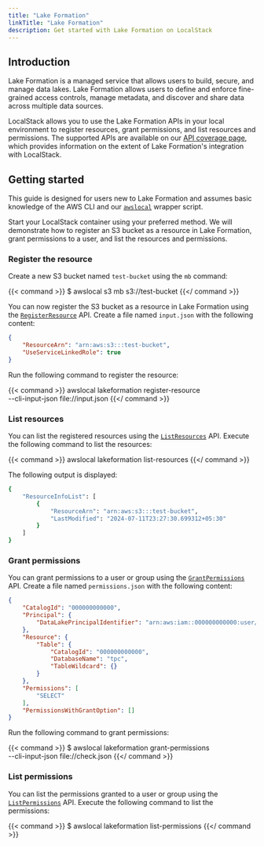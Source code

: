 ```yaml
---
title: "Lake Formation"
linkTitle: "Lake Formation"
description: Get started with Lake Formation on LocalStack
---
```


## Introduction

Lake Formation is a managed service that allows users to build, secure, and manage data lakes. Lake Formation allows users to define and enforce fine-grained access controls, manage metadata, and discover and share data across multiple data sources.

LocalStack allows you to use the Lake Formation APIs in your local environment to register resources, grant permissions, and list resources and permissions. The supported APIs are available on our [API coverage page](https://docs.localstack.cloud/references/coverage/coverage_lakeformation/), which provides information on the extent of Lake Formation's integration with LocalStack.

## Getting started

This guide is designed for users new to Lake Formation and assumes basic knowledge of the AWS CLI and our [`awslocal`](https://github.com/localstack/awscli-local) wrapper script.

Start your LocalStack container using your preferred method. We will demonstrate how to register an S3 bucket as a resource in Lake Formation, grant permissions to a user, and list the resources and permissions.

### Register the resource

Create a new S3 bucket named `test-bucket` using the `mb` command:

{{< command >}}
$ awslocal s3 mb s3://test-bucket
{{</ command >}}

You can now register the S3 bucket as a resource in Lake Formation using the [`RegisterResource`](https://docs.aws.amazon.com/lake-formation/latest/dg/API_RegisterResource.html) API. Create a file named `input.json` with the following content:

```json
{
    "ResourceArn": "arn:aws:s3:::test-bucket",
    "UseServiceLinkedRole": true
}
```

Run the following command to register the resource:

{{< command >}}
awslocal lakeformation register-resource \
    --cli-input-json file://input.json
{{</ command >}}

### List resources

You can list the registered resources using the [`ListResources`](https://docs.aws.amazon.com/lake-formation/latest/dg/API_ListResources.html) API. Execute the following command to list the resources:

{{< command >}}
awslocal lakeformation list-resources
{{</ command >}}

The following output is displayed:

```bash
{
    "ResourceInfoList": [
        {
            "ResourceArn": "arn:aws:s3:::test-bucket",
            "LastModified": "2024-07-11T23:27:30.699312+05:30"
        }
    ]
}
```

### Grant permissions

You can grant permissions to a user or group using the [`GrantPermissions`](https://docs.aws.amazon.com/lake-formation/latest/dg/API_GrantPermissions.html) API. Create a file named `permissions.json` with the following content:

```json
{
    "CatalogId": "000000000000",
    "Principal": {
        "DataLakePrincipalIdentifier": "arn:aws:iam::000000000000:user/lf-developer"
    },
    "Resource": {
        "Table": {
            "CatalogId": "000000000000",
            "DatabaseName": "tpc",
            "TableWildcard": {}
        }
    },
    "Permissions": [
        "SELECT"
    ],
    "PermissionsWithGrantOption": []
}
```

Run the following command to grant permissions:

{{< command >}}
$ awslocal lakeformation grant-permissions \
    --cli-input-json file://check.json
{{</ command >}}

### List permissions

You can list the permissions granted to a user or group using the [`ListPermissions`](https://docs.aws.amazon.com/lake-formation/latest/dg/API_ListPermissions.html) API. Execute the following command to list the permissions:

{{< command >}}
$ awslocal lakeformation list-permissions
{{</ command >}}
